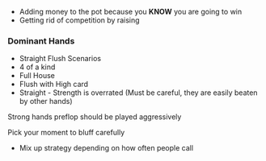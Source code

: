 - Adding money to the pot because you **KNOW** you are going to win
- Getting rid of competition by raising

### Dominant Hands
- Straight Flush Scenarios
- 4 of a kind
- Full House
- Flush with High card
- Straight - Strength is overrated (Must be careful, they are easily beaten by other hands)

Strong hands preflop should be played aggressively

Pick your moment to bluff carefully 
- Mix up strategy depending on how often people call





